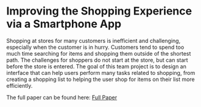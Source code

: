 # Improving the Shopping Experience via a Smartphone App

Shopping at stores for many customers is inefficient and challenging, especially when the customer is in hurry. Customers tend to spend too much time searching for items and shopping them outside of the shortest path. The challenges for shoppers do not start at the store, but can start before the store is entered. The goal of this team project is to design an interface that can help users perform many tasks related to shopping, from creating a shopping list to helping the user shop for items on their list more efficiently.

The full paper can be found here: [Full Paper](/Final%20Report.pdf)